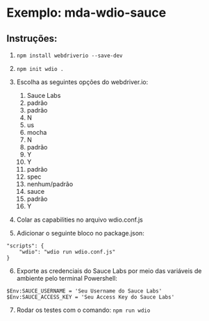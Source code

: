 # Exemplo: mda-wdio-sauce

## Instruções:

1. `npm install webdriverio --save-dev`

2. `npm init wdio .`

3. Escolha as seguintes opções do webdriver.io:
    1. Sauce Labs
    2. padrão
    3. padrão
    4. N
    5. us
    6. mocha
    7. N
    8. padrão
    9. Y
    10. Y
    11. padrão
    12. spec
    13. nenhum/padrão
    14. sauce
    15. padrão
    16. Y

4. Colar as capabilities no arquivo wdio.conf.js

5. Adicionar o seguinte bloco no package.json:
```
"scripts": {
    "wdio": "wdio run wdio.conf.js"
}
```

6. Exporte as credenciais do Sauce Labs por meio das variáveis de ambiente pelo terminal Powershell:

```
$Env:SAUCE_USERNAME = 'Seu Username do Sauce Labs'
$Env:SAUCE_ACCESS_KEY = 'Seu Access Key do Sauce Labs'
```

7. Rodar os testes com o comando: `npm run wdio`